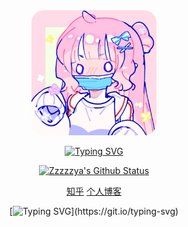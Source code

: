 
<div id="title" align=center>


  <img src="img/1.png" alt="描述" style="border-radius: 20px; width: 200px; #000;">


[![Typing SVG](https://readme-typing-svg.demolab.com?font=Questrial&size=21&duration=3000&pause=2000&color=2CB3F7&center=true&vCenter=true&random=true&width=435&lines=Zzzzzya+%F0%9F%98%8D%F0%9F%98%8D%F0%9F%98%8D%F0%9F%98%8D%F0%9F%98%8D;%E5%AE%89%E5%AE%89%E5%96%B5(%E2%9C%BF%E2%97%A1%E2%80%BF%E2%97%A1))](https://git.io/typing-svg)

[![Zzzzzya's Github Status](https://github-readme-stats.vercel.app/api?username=Zzzzzya&show_icons=true&theme=radical)](http://zyaaaaa.cn/)

[知乎](https://www.zhihu.com/people/Zzzzzya)
[个人博客](http://zyaaaaa.cn/)

[![Typing SVG](https://readme-typing-svg.demolab.com?font=Comfortaa&size=21&duration=1&pause=2000&color=F7F7F7&center=true&vCenter=true&random=true&width=435&lines=Happy+Every+Day+(%E2%97%8F'%E2%97%A1'%E2%97%8F))](https://git.io/typing-svg)
</div>

  
